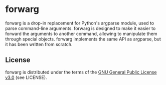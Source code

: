 # forwarg

forwarg is a drop-in replacement for Python's argparse module, used to parse
command-line arguments. forwarg is designed to make it easier to forward the
arguments to another command, allowing to manipulate them through special
objects. forwarg implements the same API as argparse, but it has been written
from scratch.

## License

forwarg is distributed under the terms of the
[GNU General Public License v3.0](http://www.gnu.org/copyleft/gpl.html)
(see LICENSE).
